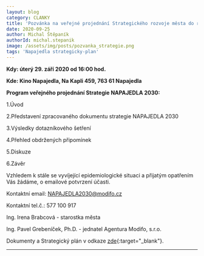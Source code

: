 ```yaml
---
layout: blog
category: CLANKY
title: 'Pozvánka na veřejné projednání Strategického rozvoje města do roku 2030'
date: 2020-09-25
author: Michal Štěpaník
authorId: michal.stepanik
image: /assets/img/posts/pozvanka_strategie.png
tags: 'Napajedla strategicky-plan'
---
```



**Kdy: úterý 29. září 2020 od 16:00 hod.**

**Kde: Kino Napajedla, Na Kapli 459, 763 61 Napajedla**





**Program veřejného projednání Strategie NAPAJEDLA 2030:**

1.Úvod

2.Představení zpracovaného dokumentu strategie NAPAJEDLA 2030

3.Výsledky dotazníkového šetření

4.Přehled obdržených připomínek

5.Diskuze

6.Závěr

  
Vzhledem k stále se vyvíjející epidemiologické situaci a přijatým opatřením Vás žádáme, o emailové
potvrzení účasti.

  

Kontaktní email: NAPAJEDLA2030@modifo.cz

Kontaktní tel.č.: 577 100 917


  

Ing. Irena Brabcová - starostka města

Ing. Pavel Grebeníček, Ph.D. - jednatel Agentura Modifo, s.r.o.


  
  
  
  
  
Dokumenty a Strategický plán v odkaze [zde](https://www.napajedla.cz/aktualne/novinky/pozvanka-na-verejne-projednani-strategicky-rozvoj-mesta-1026cs.html){:target="_blank"}.

 




---
